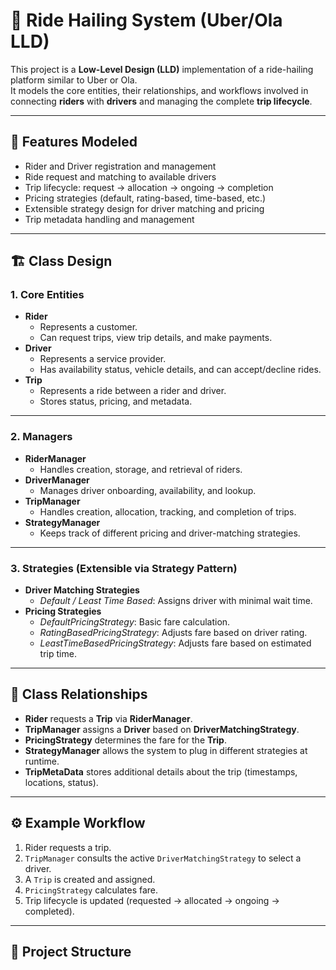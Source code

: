 # 🚖 Ride Hailing System (Uber/Ola LLD)

This project is a **Low-Level Design (LLD)** implementation of a ride-hailing platform similar to Uber or Ola.  
It models the core entities, their relationships, and workflows involved in connecting **riders** with **drivers** and managing the complete **trip lifecycle**.

---

## 📌 Features Modeled
- Rider and Driver registration and management
- Ride request and matching to available drivers
- Trip lifecycle: request → allocation → ongoing → completion
- Pricing strategies (default, rating-based, time-based, etc.)
- Extensible strategy design for driver matching and pricing
- Trip metadata handling and management

---

## 🏗️ Class Design

### **1. Core Entities**
- **Rider**
  - Represents a customer.
  - Can request trips, view trip details, and make payments.
- **Driver**
  - Represents a service provider.
  - Has availability status, vehicle details, and can accept/decline rides.
- **Trip**
  - Represents a ride between a rider and driver.
  - Stores status, pricing, and metadata.

---

### **2. Managers**
- **RiderManager**
  - Handles creation, storage, and retrieval of riders.
- **DriverManager**
  - Manages driver onboarding, availability, and lookup.
- **TripManager**
  - Handles creation, allocation, tracking, and completion of trips.
- **StrategyManager**
  - Keeps track of different pricing and driver-matching strategies.

---

### **3. Strategies (Extensible via Strategy Pattern)**
- **Driver Matching Strategies**
  - *Default / Least Time Based*: Assigns driver with minimal wait time.
- **Pricing Strategies**
  - *DefaultPricingStrategy*: Basic fare calculation.
  - *RatingBasedPricingStrategy*: Adjusts fare based on driver rating.
  - *LeastTimeBasedPricingStrategy*: Adjusts fare based on estimated trip time.

---

## 🔗 Class Relationships
- **Rider** requests a **Trip** via **RiderManager**.  
- **TripManager** assigns a **Driver** based on **DriverMatchingStrategy**.  
- **PricingStrategy** determines the fare for the **Trip**.  
- **StrategyManager** allows the system to plug in different strategies at runtime.  
- **TripMetaData** stores additional details about the trip (timestamps, locations, status).  

---

## ⚙️ Example Workflow
1. Rider requests a trip.  
2. `TripManager` consults the active `DriverMatchingStrategy` to select a driver.  
3. A `Trip` is created and assigned.  
4. `PricingStrategy` calculates fare.  
5. Trip lifecycle is updated (requested → allocated → ongoing → completed).  

---

## 📂 Project Structure
